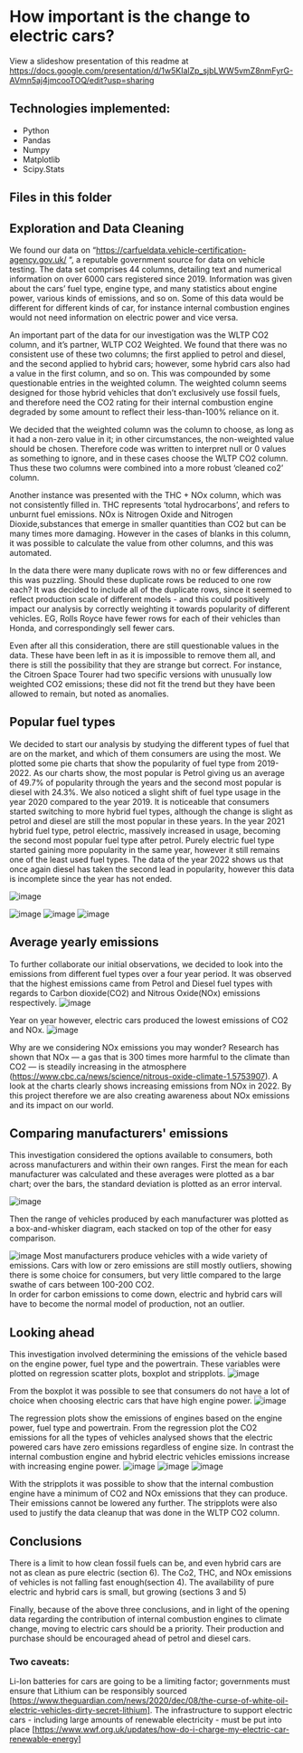 # How important is the change to electric cars?
View a slideshow presentation of this readme at https://docs.google.com/presentation/d/1w5KIalZp_sjbLWW5vmZ8nmFyrG-AVmn5aj4jmcooTOQ/edit?usp=sharing

## Technologies implemented:
* Python
* Pandas
* Numpy
* Matplotlib
* Scipy.Stats

## Files in this folder




## Exploration and Data Cleaning
We found our data on “https://carfueldata.vehicle-certification-agency.gov.uk/ “, a reputable government source for data on vehicle testing. The data set comprises 44 columns, detailing text and numerical information on over 6000 cars registered since 2019. Information was given about the cars’ fuel type, engine type, and many statistics about engine power, various kinds of emissions, and so on. Some of this data would be different for different kinds of car, for instance internal combustion engines would not need information on electric power and vice versa.

An important part of the data for our investigation was the WLTP CO2 column, and it’s partner, WLTP CO2 Weighted. We found that there was no consistent use of these two columns; the first applied to petrol and diesel, and the second applied to hybrid cars; however, some hybrid cars also had a value in the first column, and so on. This was compounded by some questionable entries in the weighted column. The weighted column seems designed for those hybrid vehicles that don’t exclusively use fossil fuels, and therefore need the CO2 rating for their internal combustion engine degraded by some amount to reflect their less-than-100% reliance on it. 

We decided that the weighted column was the column to choose, as long as it had a non-zero value in it; in other circumstances, the non-weighted value should be chosen. Therefore code was written to interpret null or 0 values as something to ignore, and in these cases choose the WLTP CO2 column. Thus these two columns were combined into a more robust ‘cleaned co2’ column.

Another instance was presented with the THC + NOx column, which was not consistently filled in. THC represents ‘total hydrocarbons’, and refers to unburnt fuel emissions. NOx is Nitrogen Oxide and Nitrogen Dioxide,substances that emerge in smaller quantities than CO2 but can be many times more damaging. However in the cases of blanks in this column, it was possible to calculate the value from other columns, and this was automated.

In the data there were many duplicate rows with no or few differences and this was puzzling. Should these duplicate rows be reduced to one row each? It was decided to include all of the duplicate rows, since it seemed to reflect production scale of different models - and this could positively impact our analysis by correctly weighting it towards popularity of different vehicles. EG, Rolls Royce have fewer rows for each of their vehicles than Honda, and correspondingly sell fewer cars.

Even after all this consideration, there are still questionable values in the data. These have been left in as it is impossible to remove them all, and there is still the possibility that they are strange but correct. For instance, the Citroen Space Tourer had two specific versions with unusually low weighted CO2 emissions; these did not fit the trend but they have been allowed to remain, but noted as anomalies.


## Popular fuel types
We decided to start our analysis by studying the different types of fuel that are on the market, and which of them consumers are using the most. We plotted some pie charts that show the popularity of fuel type from 2019-2022. As our charts show, the most popular is Petrol giving us an average of 49.7% of popularity through the years and the second most popular is diesel with 24.3%. We also noticed a slight shift of fuel type usage in the year 2020 compared to the year 2019. It is noticeable that consumers started switching to more hybrid fuel types, although the change is slight as petrol and diesel are still the most popular in these years. In the year 2021 hybrid fuel type, petrol electric, massively increased in usage, becoming the second most popular fuel type after petrol. Purely electric fuel type started gaining more popularity in the same year, however it still remains one of the least used fuel types. The data of the year 2022 shows us that once again diesel has taken the second lead in popularity, however this data is incomplete since the year has not ended.

![image](https://user-images.githubusercontent.com/98031776/189128505-5c8915df-49e3-4ae9-9261-58efd3091ae0.png)

![image](https://user-images.githubusercontent.com/98031776/189128546-6b1423f3-b67f-4547-9092-921d69d62983.png)
![image](https://user-images.githubusercontent.com/98031776/189128578-67155c9c-829c-4fd2-9e2f-17b13ad338fd.png)
![image](https://user-images.githubusercontent.com/98031776/189128598-f77d4026-b320-4f38-b796-696d43c43c4f.png)


## Average yearly emissions
To further collaborate our initial observations, we decided to look into the emissions from different fuel types over a four year period. It was observed that the highest emissions came from  Petrol and Diesel fuel types with regards to Carbon dioxide(CO2) and Nitrous Oxide(NOx) emissions respectively. 
![image](https://user-images.githubusercontent.com/98031776/189128740-c440a9a6-3d3d-4f48-b2f1-21cb0f5f8c4e.png)

Year on year however, electric cars produced the lowest emissions of CO2 and NOx. 
![image](https://user-images.githubusercontent.com/98031776/189128785-229e5cf8-8f7f-4286-b91a-b0fb0854804c.png)

Why are we considering NOx emissions you may wonder? Research has shown that NOx — a gas that is 300 times more harmful to the climate than CO2 — is steadily increasing in the atmosphere (https://www.cbc.ca/news/science/nitrous-oxide-climate-1.5753907). A look at the charts clearly shows increasing emissions from NOx in 2022. By this project therefore we are also creating awareness about NOx emissions and its impact on our world.

## Comparing manufacturers' emissions
This investigation considered the options available to consumers, both across manufacturers and within their own ranges. First the mean for each manufacturer was calculated and these averages were plotted as a bar chart; over the bars, the standard deviation is plotted as an error interval. 

![image](https://user-images.githubusercontent.com/98031776/189127652-1ab3c96f-680a-43a9-9af3-792b40d2e407.png)


Then the range of vehicles produced by each manufacturer was plotted as a box-and-whisker diagram, each stacked on top of the other for easy comparison.

![image](https://user-images.githubusercontent.com/98031776/189127533-3e752795-433b-4cdf-9430-c307c1d86130.png)
Most manufacturers produce vehicles with a wide variety of emissions. Cars with low or zero emissions are still mostly outliers, showing there is some choice for consumers, but very little compared to the large swathe of cars between 100-200 CO2.   
In order for carbon emissions to come down, electric and hybrid cars will have to become the normal model of production, not an outlier.

## Looking ahead
This investigation involved determining the emissions of the vehicle based on the engine power, fuel type and the powertrain. These variables were plotted on regression scatter plots, boxplot and stripplots. 
![image](https://user-images.githubusercontent.com/98031776/189128847-e52612da-15ae-49bc-a725-7c358d2f9326.png)

From the boxplot it was possible to see that consumers do not have a lot of choice when choosing electric cars that have high engine power.
![image](https://user-images.githubusercontent.com/98031776/189129085-c3be337e-0959-4cda-b3a1-0a922ebc5133.png)

The regression plots show the emissions of engines based on the engine power, fuel type and powertrain. From the regression plot the CO2 emissions for all the types of vehicles analysed shows that the electric powered cars have zero emissions regardless of engine size. In contrast the internal combustion engine and hybrid electric vehicles emissions increase with increasing engine power.
![image](https://user-images.githubusercontent.com/98031776/189129126-d012bfbd-13c8-41e5-a75b-c064a92e0076.png)
![image](https://user-images.githubusercontent.com/98031776/189129147-6715d90a-5141-451e-8d81-d0386a9221d8.png)
![image](https://user-images.githubusercontent.com/98031776/189129162-6c13d0e7-4069-4d9c-a606-e895e49ab866.png)

With the stripplots it was possible to show that the internal combustion engine have a minimum of CO2  and NOx emissions that they can produce. Their emissions cannot be lowered any further. The stripplots were also used to justify the data cleanup that was done in the WLTP CO2 column.



## Conclusions

There is a limit to how clean fossil fuels can be, and even hybrid cars are not as clean as pure electric (section 6). 
The Co2, THC, and NOx emissions of vehicles is not falling fast enough(section 4).
The availability of pure electric and hybrid cars is small, but growing (sections 3 and 5)


Finally, because of the above three conclusions, and in light of the opening data regarding the contribution of internal combustion engines to climate change, moving to electric cars should be a priority. Their production and purchase should be encouraged ahead of petrol and diesel cars.

### Two caveats:
Li-Ion batteries for cars are going to be a limiting factor; governments must ensure that Lithium can be responsibly sourced [https://www.theguardian.com/news/2020/dec/08/the-curse-of-white-oil-electric-vehicles-dirty-secret-lithium].
The infrastructure to support electric cars - including large amounts of renewable electricity - must be put into place [https://www.wwf.org.uk/updates/how-do-i-charge-my-electric-car-renewable-energy]


